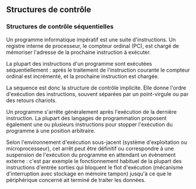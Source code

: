 ## Structures de contrôle

### Structures de contrôle séquentielles

Un programme informatique impératif est une suite d'instructions. Un registre interne de processeur,
le compteur ordinal (PC), est chargé de mémoriser l'adresse de la prochaine instruction à exécuter.

La plupart des instructions d'un programme sont exécutées séquentiellement : après le traitement de
l'instruction courante le compteur ordinal est incrémenté, et la prochaine instruction est chargée.

La séquence est donc la structure de contrôle implicite. Elle donne l'ordre d'exécution des
instructions, souvent séparées par un point-virgule ou par des retours chariots.

Un programme s'arrête généralement après l'exécution de la dernière instruction. La plupart des
langages de programmation proposent également une ou plusieurs instructions pour stopper l'exécution
du programme à une position arbitraire.

Selon l'environnement d'exécution sous-jacent (système d'exploitation ou microprocesseur), cet arrêt
peut être définitif ou correspondre à une suspension de l'exécution du programme en attendant un
évènement externe : c'est par exemple le fonctionnement habituel de la plupart des instructions
d'entrée sorties qui bloquent le flot d'exécution (mécanisme d'interruption avec stockage en mémoire
tampon) jusqu'à ce que le périphérique concerné ait terminé de traiter les données.
